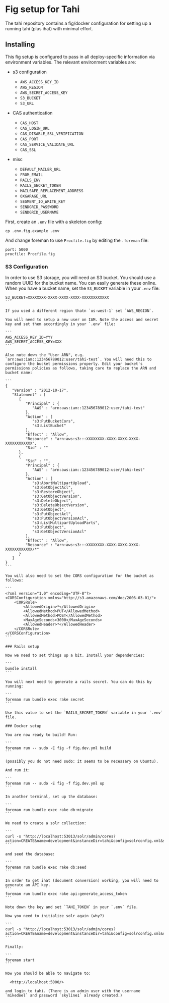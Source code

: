 # Fig setup for Tahi

The tahi repository contains a fig/docker configuration for setting up
a running tahi (plus ihat) with minimal effort.

## Installing

This fig setup is configured to pass in all deploy-specific
information via environment variables. The relevant environment
variables are:

- s3 configuration
    - `AWS_ACCESS_KEY_ID`
    - `AWS_REGION`
    - `AWS_SECRET_ACCESS_KEY`
    - `S3_BUCKET`
    - `S3_URL`

- CAS authentication
    - `CAS_HOST`
    - `CAS_LOGIN_URL`
    - `CAS_DISABLE_SSL_VERIFICATION`
    - `CAS_PORT`
    - `CAS_SERVICE_VALIDATE_URL`
    - `CAS_SSL`

- misc
    - `DEFAULT_MAILER_URL`
    - `FROM_EMAIL`
    - `RAILS_ENV`
    - `RAILS_SECRET_TOKEN`
    - `MAILSAFE_REPLACEMENT_ADDRESS`
    - `OXGARAGE_URL`
    - `SEGMENT_IO_WRITE_KEY`
    - `SENDGRID_PASSWORD`
    - `SENDGRID_USERNAME`

First, create an `.env` file with a skeleton config:

```
cp .env.fig.example .env
```

And change foreman to use ``Procfile.fig`` by editing the ``.foreman``
file:

```
port: 5000
procfile: Procfile.fig
```

### S3 Configuration

In order to use S3 storage, you will need an S3 bucket. You should use
a random UUID for the bucket name. You can easily generate these
online. When you have a bucket name, set the `S3_BUCKET` variable in
your `.env` file:

````
S3_BUCKET=XXXXXXXX-XXXX-XXXX-XXXX-XXXXXXXXXXXX
```

If you used a different region thatn `us-west-1` set `AWS_REGION`.

You will need to setup a new user on IAM. Note the access and secret
key and set them accordingly in your `.env` file:

```
AWS_ACCESS_KEY_ID=YYY
AWS_SECRET_ACCESS_KEY=XXX
```

Also note down the "User ARN", e.g.
`arn:aws:iam::123456789012:user/tahi-test`. You will need this to
configure the bucket permissions properly. Edit your bucket's
permissions policies as follows, taking care to replace the ARN and
bucket name:

```
{
   "Version" : "2012-10-17",
   "Statement" : [
      {
         "Principal" : {
            "AWS" : "arn:aws:iam::123456789012:user/tahi-test"
         },
         "Action" : [
            "s3:PutBucketCors",
            "s3:ListBucket"
         ],
         "Effect" : "Allow",
         "Resource" : "arn:aws:s3:::XXXXXXXX-XXXX-XXXX-XXXX-XXXXXXXXXXXX",
         "Sid" : ""
      },
      {
         "Sid" : "",
         "Principal" : {
            "AWS" : "arn:aws:iam::123456789012:user/tahi-test"
         },
         "Action" : [
            "s3:AbortMultipartUpload",
            "s3:GetObjectAcl",
            "s3:RestoreObject",
            "s3:GetObjectVersion",
            "s3:DeleteObject",
            "s3:DeleteObjectVersion",
            "s3:GetObject",
            "s3:PutObjectAcl",
            "s3:PutObjectVersionAcl",
            "s3:ListMultipartUploadParts",
            "s3:PutObject",
            "s3:GetObjectVersionAcl"
         ],
         "Effect" : "Allow",
         "Resource" : "arn:aws:s3:::XXXXXXXX-XXXX-XXXX-XXXX-XXXXXXXXXXXX/*"
      }
   ]
}
```

You will also need to set the CORS configuration for the bucket as
follows:

```
<?xml version="1.0" encoding="UTF-8"?>
<CORSConfiguration xmlns="http://s3.amazonaws.com/doc/2006-03-01/">
    <CORSRule>
        <AllowedOrigin>*</AllowedOrigin>
        <AllowedMethod>PUT</AllowedMethod>
        <AllowedMethod>POST</AllowedMethod>
        <MaxAgeSeconds>3000</MaxAgeSeconds>
        <AllowedHeader>*</AllowedHeader>
    </CORSRule>
</CORSConfiguration>
```

### Rails setup

Now we need to set things up a bit. Install your dependencies:

```
bundle install
```

You will next need to generate a rails secret. You can do this by
running:

```
foreman run bundle exec rake secret
```

Use this value to set the `RAILS_SECRET_TOKEN` variable in your `.env`
file.

### Docker setup

You are now ready to build! Run:

```
foreman run -- sudo -E fig -f fig.dev.yml build
```

(possibly you do not need sudo: it seems to be necessary on Ubuntu).

And run it:

```
foreman run -- sudo -E fig -f fig.dev.yml up
```

In another terminal, set up the database:

```
foreman run bundle exec rake db:migrate
```

We need to create a solr collection:

```
curl -s "http://localhost:53013/solr/admin/cores?action=CREATE&name=development&instanceDir=tahi&config=solrconfig.xml&schema=schema.xml&dataDir=data"
```

and seed the database:

```
foreman run bundle exec rake db:seed
```

In order to get ihat (document conversion) working, you will need to generate an API key. 
```
foreman run bundle exec rake api:generate_access_token
```

Note down the key and set `TAHI_TOKEN` in your `.env` file.

Now you need to initialize solr again (why?)

```
curl -s "http://localhost:53013/solr/admin/cores?action=CREATE&name=development&instanceDir=tahi&config=solrconfig.xml&schema=schema.xml&dataDir=data"
```

Finally:

```
foreman start
```

Now you should be able to navigate to:

  <http://localhost:5000/>

and login to tahi. (There is an admin user with the username
`mikedoel` and password `skyline1` already created.)
